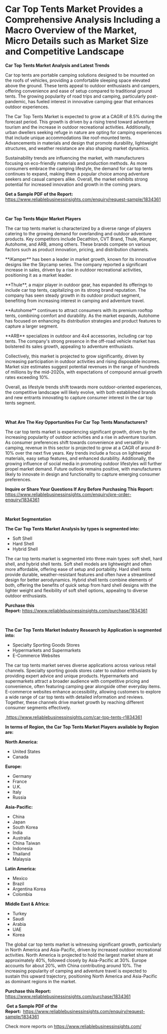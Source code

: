 <p><h1>Car Top Tents Market Provides a Comprehensive Analysis Including a Macro Overview of the Market, Micro Details such as Market Size and Competitive Landscape</h1></p><p><strong>Car Top Tents Market Analysis and Latest Trends</strong></p>
<p><p>Car top tents are portable camping solutions designed to be mounted on the roofs of vehicles, providing a comfortable sleeping space elevated above the ground. These tents appeal to outdoor enthusiasts and campers, offering convenience and ease of setup compared to traditional ground tents. The growing popularity of road trips and camping, particularly post-pandemic, has fueled interest in innovative camping gear that enhances outdoor experiences.</p><p>The Car Top Tents Market is expected to grow at a CAGR of 8.5% during the forecast period. This growth is driven by a rising trend toward adventure tourism and the increase in outdoor recreational activities. Additionally, urban dwellers seeking refuge in nature are opting for camping experiences that include unique accommodations like roof-mounted tents. Advancements in materials and design that promote durability, lightweight structures, and weather resistance are also shaping market dynamics. </p><p>Sustainability trends are influencing the market, with manufacturers focusing on eco-friendly materials and production methods. As more consumers embrace the camping lifestyle, the demand for car top tents continues to expand, making them a popular choice among adventure seekers and casual campers alike. Overall, the market exhibits strong potential for increased innovation and growth in the coming years.</p></p>
<p><strong>Get a Sample PDF of the Report:&nbsp;</strong> <a href="https://www.reliablebusinessinsights.com/enquiry/request-sample/1834361?utm_campaign=2323&utm_medium=2&utm_source=Github&utm_content=ia&utm_term=09022025&utm_id=car-top-tents">https://www.reliablebusinessinsights.com/enquiry/request-sample/1834361</a></p>
<p>&nbsp;</p>
<p><strong>Car Top Tents Major Market Players</strong></p>
<p><p>The car top tents market is characterized by a diverse range of players catering to the growing demand for overlanding and outdoor adventure products. Key competitors include Decathlon, CVT Brand, Thule, iKamper, Autohome, and ARB, among others. These brands compete on various factors such as product innovation, pricing, and distribution channels.</p><p>**iKamper** has been a leader in market growth, known for its innovative designs like the Skycamp series. The company reported a significant increase in sales, driven by a rise in outdoor recreational activities, positioning it as a market leader.</p><p>**Thule**, a major player in outdoor gear, has expanded its offerings to include car top tents, capitalizing on its strong brand reputation. The company has seen steady growth in its outdoor product segment, benefiting from increasing interest in camping and adventure travel.</p><p>**Autohome** continues to attract consumers with its premium rooftop tents, combining comfort and durability. As the market expands, Autohome has focused on enhancing its distribution strategies and product features to capture a larger segment.</p><p>**ARB** specializes in outdoor and 4x4 accessories, including car top tents. The company's strong presence in the off-road vehicle market has bolstered its sales growth, appealing to adventure enthusiasts.</p><p>Collectively, this market is projected to grow significantly, driven by increasing participation in outdoor activities and rising disposable incomes. Market size estimates suggest potential revenues in the range of hundreds of millions by the mid-2020s, with expectations of compound annual growth rates exceeding 10%.</p><p>Overall, as lifestyle trends shift towards more outdoor-oriented experiences, the competitive landscape will likely evolve, with both established brands and new entrants innovating to capture consumer interest in the car top tents segment.</p></p>
<p>&nbsp;</p>
<p><strong>What Are The Key Opportunities For Car Top Tents Manufacturers?</strong></p>
<p><p>The car top tents market is experiencing significant growth, driven by the increasing popularity of outdoor activities and a rise in adventure tourism. As consumer preferences shift towards convenience and versatility in camping, revenue in this sector is projected to grow at a CAGR of around 8-10% over the next five years. Key trends include a focus on lightweight materials, easy setup features, and enhanced durability. Additionally, the growing influence of social media in promoting outdoor lifestyles will further propel market demand. Future outlook remains positive, with manufacturers likely to innovate in design and functionality to capture emerging consumer preferences.</p></p>
<p><strong>Inquire or Share Your Questions If Any Before Purchasing This Report:</strong> <a href="https://www.reliablebusinessinsights.com/enquiry/pre-order-enquiry/1834361?utm_campaign=2323&utm_medium=2&utm_source=Github&utm_content=ia&utm_term=09022025&utm_id=car-top-tents">https://www.reliablebusinessinsights.com/enquiry/pre-order-enquiry/1834361</a></p>
<p>&nbsp;</p>
<p><strong>Market Segmentation</strong></p>
<p><strong>The Car Top Tents Market Analysis by types is segmented into:</strong></p>
<p><ul><li>Soft Shell</li><li>Hard Shell</li><li>Hybrid Shell</li></ul></p>
<p><p>The car top tents market is segmented into three main types: soft shell, hard shell, and hybrid shell tents. Soft shell models are lightweight and often more affordable, offering ease of setup and portability. Hard shell tents provide durable, weather-resistant features and often have a streamlined design for better aerodynamics. Hybrid shell tents combine elements of both, offering the benefits of quick setup from hard shell designs with the lighter weight and flexibility of soft shell options, appealing to diverse outdoor enthusiasts.</p></p>
<p><strong>Purchase this Report:&nbsp;</strong><a href="https://www.reliablebusinessinsights.com/purchase/1834361?utm_campaign=2323&utm_medium=2&utm_source=Github&utm_content=ia&utm_term=09022025&utm_id=car-top-tents">https://www.reliablebusinessinsights.com/purchase/1834361</a></p>
<p>&nbsp;</p>
<p><strong>The Car Top Tents Market Industry Research by Application is segmented into:</strong></p>
<p><ul><li>Specialty Sporting Goods Stores</li><li>Hypermarkets and Supermarkets</li><li>E-Commerce Websites</li></ul></p>
<p><p>The car top tents market serves diverse applications across various retail channels. Specialty sporting goods stores cater to outdoor enthusiasts by providing expert advice and unique products. Hypermarkets and supermarkets attract a broader audience with competitive pricing and convenience, often featuring camping gear alongside other everyday items. E-commerce websites enhance accessibility, allowing customers to explore a wide range of car top tents with detailed information and reviews. Together, these channels drive market growth by reaching different consumer segments effectively.</p></p>
<p><a href="https://www.reliablebusinessinsights.com/car-top-tents-r1834361?utm_campaign=2323&utm_medium=2&utm_source=Github&utm_content=ia&utm_term=09022025&utm_id=car-top-tents">&nbsp;https://www.reliablebusinessinsights.com/car-top-tents-r1834361</a></p>
<p><strong>In terms of Region, the Car Top Tents Market Players available by Region are:</strong></p>
<p>
    <p> <strong> North America: </strong>
        <ul>
            <li>United States</li>
            <li>Canada</li>
        </ul>
        </p> 
    <p> <strong> Europe: </strong>
        <ul>
            <li>Germany</li>
            <li>France</li>
            <li>U.K.</li>
            <li>Italy</li>
            <li>Russia</li>
        </ul>
        </p> 
    <p> <strong> Asia-Pacific: </strong>
        <ul>
            <li>China</li>
            <li>Japan</li>
            <li>South Korea</li>
            <li>India</li>
            <li>Australia</li>
            <li>China Taiwan</li>
            <li>Indonesia</li>
            <li>Thailand</li>
            <li>Malaysia</li>
        </ul>
        </p> 
    <p> <strong> Latin America: </strong>
        <ul>
            <li>Mexico</li>
            <li>Brazil</li>
            <li>Argentina Korea</li>
            <li>Colombia</li>
        </ul>
        </p> 
    <p> <strong> Middle East & Africa: </strong>
        <ul>
            <li>Turkey</li>
            <li>Saudi</li>
            <li>Arabia</li>
            <li>UAE</li>
            <li>Korea</li>
        </ul>
    </p>
    </p>
<p><p>The global car top tents market is witnessing significant growth, particularly in North America and Asia-Pacific, driven by increased outdoor recreational activities. North America is projected to hold the largest market share at approximately 40%, followed closely by Asia-Pacific at 30%. Europe accounts for about 20%, with China contributing around 10%. The increasing popularity of camping and adventure travel is expected to sustain this upward trajectory, positioning North America and Asia-Pacific as dominant regions in the market.</p></p>
<p><strong>Purchase this Report: </strong><a href="https://www.reliablebusinessinsights.com/purchase/1834361?utm_campaign=2323&utm_medium=2&utm_source=Github&utm_content=ia&utm_term=09022025&utm_id=car-top-tents">https://www.reliablebusinessinsights.com/purchase/1834361</a></p>
<p>&nbsp;<strong>Get a Sample PDF of the Report:&nbsp;&nbsp;</strong><a href="https://www.reliablebusinessinsights.com/enquiry/request-sample/1834361?utm_campaign=2323&utm_medium=2&utm_source=Github&utm_content=ia&utm_term=09022025&utm_id=car-top-tents">https://www.reliablebusinessinsights.com/enquiry/request-sample/1834361</a></p>
<p><strong></strong></p>
<p>Check more reports on <a href="https://www.reliablebusinessinsights.com/?utm_campaign=2323&utm_medium=2&utm_source=Github&utm_content=ia&utm_term=09022025&utm_id=car-top-tents">https://www.reliablebusinessinsights.com/</a></p>